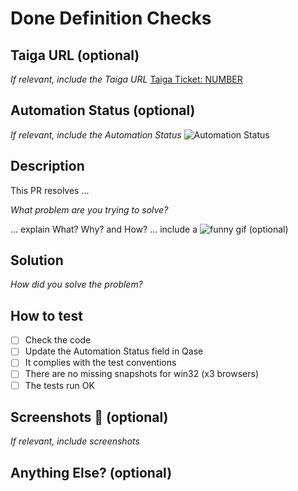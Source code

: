 # Done Definition Checks

## Taiga URL (optional)

_If relevant, include the Taiga URL_
[Taiga Ticket: NUMBER](https://tree.taiga.io/project/kaleidos-qa/us/NUMBER)

## Automation Status (optional)

_If relevant, include the Automation Status_
![Automation Status](XXXXXXXXXXXXXXXXXX)

## Description

This PR resolves ...

_What problem are you trying to solve?_

... explain What? Why? and How?
... include a ![funny gif](https://giphy.com/) (optional)

## Solution

_How did you solve the problem?_

## How to test

- [ ] Check the code
- [ ] Update the Automation Status field in Qase
- [ ] It complies with the test conventions
- [ ] There are no missing snapshots for win32 (x3 browsers)
- [ ] The tests run OK

## Screenshots 📸 (optional)

_If relevant, include screenshots_

## Anything Else? (optional)
